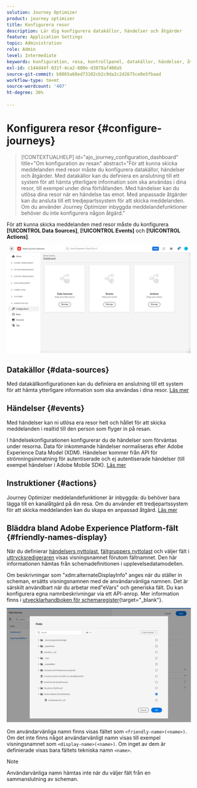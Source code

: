 ```yaml
---
solution: Journey Optimizer
product: journey optimizer
title: Konfigurera resor
description: Lär dig konfigurera datakällor, händelser och åtgärder
feature: Application Settings
topic: Administration
role: Admin
level: Intermediate
keywords: konfiguration, resa, kontrollpanel, datakällor, händelser, åtgärder
exl-id: c144d44f-031f-4ca2-800e-d3878af400a5
source-git-commit: b8065a68ed73102cb2c9da2c2d2675ce8e5fbaad
workflow-type: tm+mt
source-wordcount: '407'
ht-degree: 36%

---
```


# Konfigurera resor {#configure-journeys}

>[!CONTEXTUALHELP]
>id="ajo_journey_configuration_dashboard"
>title="Om konfiguration av resan"
>abstract="För att kunna skicka meddelanden med resor måste du konfigurera datakällor, händelser och åtgärder. Med datakällor kan du definiera en anslutning till ett system för att hämta ytterligare information som ska användas i dina resor, till exempel under dina förhållanden. Med händelser kan du utlösa dina resor när en händelse tas emot. Med anpassade åtgärder kan du ansluta till ett tredjepartssystem för att skicka meddelanden. Om du använder Journey Optimizer inbyggda meddelandefunktioner behöver du inte konfigurera någon åtgärd."

För att kunna skicka meddelanden med resor måste du konfigurera **[!UICONTROL Data Sources]**, **[!UICONTROL Events]** och **[!UICONTROL Actions]**.

![](assets/admin-menu.png)

## Datakällor {#data-sources}

Med datakällkonfigurationen kan du definiera en anslutning till ett system för att hämta ytterligare information som ska användas i dina resor. [Läs mer](../../using/datasource/about-data-sources.md)

## Händelser {#events}

Med händelser kan ni utlösa era resor helt och hållet för att skicka meddelanden i realtid till den person som flyger in på resan.

I händelsekonfigurationen konfigurerar du de händelser som förväntas under resorna. Data för inkommande händelser normaliseras efter Adobe Experience Data Model (XDM). Händelser kommer från API för strömningsinmatning för autentiserade och ej autentiserade händelser (till exempel händelser i Adobe Mobile SDK). [Läs mer](../../using/event/about-events.md)

## Instruktioner {#actions}

Journey Optimizer meddelandefunktioner är inbyggda: du behöver bara lägga till en kanalåtgärd på din resa. Om du använder ett tredjepartssystem för att skicka meddelanden kan du skapa en anpassad åtgärd. [Läs mer](../../using/action/action.md)

## Bläddra bland Adobe Experience Platform-fält {#friendly-names-display}

När du definierar [händelsers nyttolast](../event/about-creating.md#define-the-payload-fields), [fältgruppers nyttolast](../datasource/configure-data-sources.md#define-field-groups) och väljer fält i [uttrycksredigeraren](../building-journeys/expression/expressionadvanced.md) visas visningsnamnet förutom fältnamnet. Den här informationen hämtas från schemadefinitionen i upplevelsedatamodellen.

Om beskrivningar som &quot;xdm:alternateDisplayInfo&quot; anges när du ställer in scheman, ersätts visningsnamnen med de användarvänliga namnen. Det är särskilt användbart när du arbetar med&quot;eVars&quot; och generiska fält. Du kan konfigurera egna namnbeskrivningar via ett API-anrop. Mer information finns i [utvecklarhandboken för schemaregister](https://experienceleague.adobe.com/docs/experience-platform/xdm/api/getting-started.html){target="_blank"}.

![](assets/xdm-from-descriptors.png)

Om användarvänliga namn finns visas fältet som `<friendly-name>(<name>)`. Om det inte finns något användarvänligt namn visas till exempel visningsnamnet som `<display-name>(<name>)`. Om inget av dem är definierade visas bara fältets tekniska namn `<name>`.

>[!NOTE]
>
>Användarvänliga namn hämtas inte när du väljer fält från en sammanslutning av scheman.
